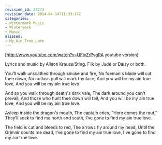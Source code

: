 ```yaml
---
revision_id: 24273
revision_date: 2014-04-14T11:33:17Z
categories:
- Wintermark Music
- Wintermark
- Music
aliases:
- My_Ain_True_Love
---
```



[http://www.youtube.com/watch?v=UFivZrPygRA youtube version]

Lyrics and music by Alison Krauss/Sting. Filk by Jude or Daisy or both.


You'll walk unscathed through smoke and fire,
No foeman's blade will cut thee down,
No cutlass pull will mark thy face,
And you will be my ain true love,
And you will be my ain true love

And as you walk through death's dark vale,
The dark around you can't prevail,
And those who hunt thee down will fail,
And you will be my ain true love,
And you will be my ain true love.

Asleep inside the dragon's mouth,
The captain cries, "Here comes the rout,"
They'll seek to find me north and south,
I've gone to find my ain true love.

The field is cut and bleeds to red,
The arrows fly around my head,
Until the Grimnir counts me dead,
I've gone to find my ain true love,
I've gone to find my ain true love.




